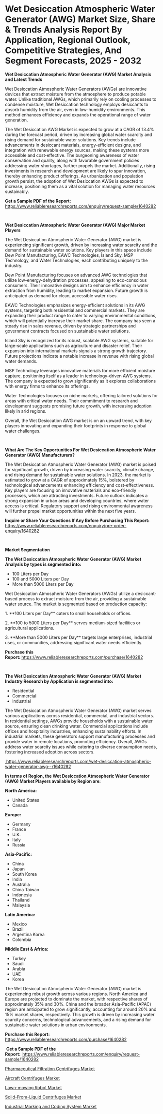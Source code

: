 <p><h1>Wet Desiccation Atmospheric Water Generator (AWG) Market Size, Share & Trends Analysis Report By Application, Regional Outlook, Competitive Strategies, And Segment Forecasts, 2025 - 2032</h1></p><p><strong>Wet Desiccation Atmospheric Water Generator (AWG) Market Analysis and Latest Trends</strong></p>
<p><p>Wet Desiccation Atmospheric Water Generators (AWGs) are innovative devices that extract moisture from the atmosphere to produce potable water. Unlike traditional AWGs, which primarily rely on cooling processes to condense moisture, Wet Desiccation technology employs desiccants to absorb humidity from the air, even in low-humidity environments. This method enhances efficiency and expands the operational range of water generation.</p><p>The Wet Desiccation AWG Market is expected to grow at a CAGR of 13.4% during the forecast period, driven by increasing global water scarcity and rising demand for sustainable water solutions. Key trends include advancements in desiccant materials, energy-efficient designs, and integration with renewable energy sources, making these systems more accessible and cost-effective. The burgeoning awareness of water conservation and quality, along with favorable government policies addressing water shortages, further propels the market. Additionally, rising investments in research and development are likely to spur innovation, thereby enhancing product offerings. As urbanization and population growth persist, the adoption of Wet Desiccation AWGs is expected to increase, positioning them as a vital solution for managing water resources sustainably.</p></p>
<p><strong>Get a Sample PDF of the Report:&nbsp;</strong> <a href="https://www.reliableresearchreports.com/enquiry/request-sample/1640282?utm_campaign=13&utm_medium=2&utm_source=Github&utm_content=ia&utm_term=27022025&utm_id=wet-desiccation-atmospheric-water-generator-awg">https://www.reliableresearchreports.com/enquiry/request-sample/1640282</a></p>
<p>&nbsp;</p>
<p><strong>Wet Desiccation Atmospheric Water Generator (AWG) Major Market Players</strong></p>
<p><p>The Wet Desiccation Atmospheric Water Generator (AWG) market is experiencing significant growth, driven by increasing water scarcity and the demand for sustainable water solutions. Key players in this space include Dew Point Manufacturing, EAWC Technologies, Island Sky, MSP Technology, and Water Technologies, each contributing uniquely to the industry.</p><p>Dew Point Manufacturing focuses on advanced AWG technologies that utilize low-energy-dehydration processes, appealing to eco-conscious consumers. Their innovative designs aim to enhance efficiency in water extraction from humidity, leading to market expansion. Future growth is anticipated as demand for clean, accessible water rises.</p><p>EAWC Technologies emphasizes energy-efficient solutions in its AWG systems, targeting both residential and commercial markets. They are expanding their product range to cater to varying environmental conditions, which will potentially increase their market share. The company has seen a steady rise in sales revenue, driven by strategic partnerships and government contracts focused on sustainable water solutions.</p><p>Island Sky is recognized for its robust, scalable AWG systems, suitable for large-scale applications such as agriculture and disaster relief. Their expansion into international markets signals a strong growth trajectory. Future projections indicate a notable increase in revenue with rising global water demands.</p><p>MSP Technology leverages innovative materials for more efficient moisture capture, positioning itself as a leader in technology-driven AWG systems. The company is expected to grow significantly as it explores collaborations with energy firms to enhance its offerings.</p><p>Water Technologies focuses on niche markets, offering tailored solutions for areas with critical water needs. Their commitment to research and development suggests promising future growth, with increasing adoption likely in arid regions.</p><p>Overall, the Wet Desiccation AWG market is on an upward trend, with key players innovating and expanding their footprints in response to global water challenges.</p></p>
<p>&nbsp;</p>
<p><strong>What Are The Key Opportunities For Wet Desiccation Atmospheric Water Generator (AWG) Manufacturers?</strong></p>
<p><p>The Wet Desiccation Atmospheric Water Generator (AWG) market is poised for significant growth, driven by increasing water scarcity, climate change, and rising demand for sustainable water solutions. In 2023, the market is estimated to grow at a CAGR of approximately 15%, bolstered by technological advancements enhancing efficiency and cost-effectiveness. Key players are focusing on innovative materials and eco-friendly processes, which are attracting investments. Future outlook indicates a strong expansion in urban areas and developing countries, where water access is critical. Regulatory support and rising environmental awareness will further propel market opportunities within the next five years.</p></p>
<p><strong>Inquire or Share Your Questions If Any Before Purchasing This Report:</strong> <a href="https://www.reliableresearchreports.com/enquiry/pre-order-enquiry/1640282?utm_campaign=13&utm_medium=2&utm_source=Github&utm_content=ia&utm_term=27022025&utm_id=wet-desiccation-atmospheric-water-generator-awg">https://www.reliableresearchreports.com/enquiry/pre-order-enquiry/1640282</a></p>
<p>&nbsp;</p>
<p><strong>Market Segmentation</strong></p>
<p><strong>The Wet Desiccation Atmospheric Water Generator (AWG) Market Analysis by types is segmented into:</strong></p>
<p><ul><li>100 Liters per Day</li><li>100 and 5000 Liters per Day</li><li>More than 5000 Liters per Day</li></ul></p>
<p><p>Wet Desiccation Atmospheric Water Generators (AWGs) utilize a desiccant-based process to extract moisture from the air, providing a sustainable water source. The market is segmented based on production capacity: </p><p>1. **100 Liters per Day** caters to small households or offices.</p><p>2. **100 to 5000 Liters per Day** serves medium-sized facilities or agricultural applications.</p><p>3. **More than 5000 Liters per Day** targets large enterprises, industrial uses, or communities, addressing significant water needs efficiently.</p></p>
<p><strong>Purchase this Report:&nbsp;</strong><a href="https://www.reliableresearchreports.com/purchase/1640282?utm_campaign=13&utm_medium=2&utm_source=Github&utm_content=ia&utm_term=27022025&utm_id=wet-desiccation-atmospheric-water-generator-awg">https://www.reliableresearchreports.com/purchase/1640282</a></p>
<p>&nbsp;</p>
<p><strong>The Wet Desiccation Atmospheric Water Generator (AWG) Market Industry Research by Application is segmented into:</strong></p>
<p><ul><li>Residential</li><li>Commercial</li><li>Industrial</li></ul></p>
<p><p>The Wet Desiccation Atmospheric Water Generator (AWG) market serves various applications across residential, commercial, and industrial sectors. In residential settings, AWGs provide households with a sustainable water source, ensuring clean drinking water. Commercial applications include offices and hospitality industries, enhancing sustainability efforts. In industrial markets, these generators support manufacturing processes and provide water in remote locations, promoting efficiency. Overall, AWGs address water scarcity issues while catering to diverse consumption needs, fostering increased adoption across sectors.</p></p>
<p><a href="https://www.reliableresearchreports.com/wet-desiccation-atmospheric-water-generator-awg--r1640282?utm_campaign=13&utm_medium=2&utm_source=Github&utm_content=ia&utm_term=27022025&utm_id=wet-desiccation-atmospheric-water-generator-awg">&nbsp;https://www.reliableresearchreports.com/wet-desiccation-atmospheric-water-generator-awg--r1640282</a></p>
<p><strong>In terms of Region, the Wet Desiccation Atmospheric Water Generator (AWG) Market Players available by Region are:</strong></p>
<p>
    <p> <strong> North America: </strong>
        <ul>
            <li>United States</li>
            <li>Canada</li>
        </ul>
        </p> 
    <p> <strong> Europe: </strong>
        <ul>
            <li>Germany</li>
            <li>France</li>
            <li>U.K.</li>
            <li>Italy</li>
            <li>Russia</li>
        </ul>
        </p> 
    <p> <strong> Asia-Pacific: </strong>
        <ul>
            <li>China</li>
            <li>Japan</li>
            <li>South Korea</li>
            <li>India</li>
            <li>Australia</li>
            <li>China Taiwan</li>
            <li>Indonesia</li>
            <li>Thailand</li>
            <li>Malaysia</li>
        </ul>
        </p> 
    <p> <strong> Latin America: </strong>
        <ul>
            <li>Mexico</li>
            <li>Brazil</li>
            <li>Argentina Korea</li>
            <li>Colombia</li>
        </ul>
        </p> 
    <p> <strong> Middle East & Africa: </strong>
        <ul>
            <li>Turkey</li>
            <li>Saudi</li>
            <li>Arabia</li>
            <li>UAE</li>
            <li>Korea</li>
        </ul>
    </p>
    </p>
<p><p>The Wet Desiccation Atmospheric Water Generator (AWG) market is experiencing robust growth across various regions. North America and Europe are projected to dominate the market, with respective shares of approximately 35% and 30%. China and the broader Asia-Pacific (APAC) region are anticipated to grow significantly, accounting for around 20% and 15% market shares, respectively. This growth is driven by increasing water scarcity concerns, technological advancements, and a rising demand for sustainable water solutions in urban environments.</p></p>
<p><strong>Purchase this Report: </strong><a href="https://www.reliableresearchreports.com/purchase/1640282?utm_campaign=13&utm_medium=2&utm_source=Github&utm_content=ia&utm_term=27022025&utm_id=wet-desiccation-atmospheric-water-generator-awg">https://www.reliableresearchreports.com/purchase/1640282</a></p>
<p>&nbsp;<strong>Get a Sample PDF of the Report:&nbsp;&nbsp;</strong><a href="https://www.reliableresearchreports.com/enquiry/request-sample/1640282?utm_campaign=13&utm_medium=2&utm_source=Github&utm_content=ia&utm_term=27022025&utm_id=wet-desiccation-atmospheric-water-generator-awg">https://www.reliableresearchreports.com/enquiry/request-sample/1640282</a></p>
<p><strong></strong></p>
<p><p><a href="https://github.com/sca704osol/Market-Research-Report-List-1/blob/main/pharmaceutical-filtration-centrifuges-market.md?utm_campaign=13&utm_medium=2&utm_source=Github&utm_content=ia&utm_term=27022025&utm_id=wet-desiccation-atmospheric-water-generator-awg">Pharmaceutical Filtration Centrifuges Market</a></p><p><a href="https://github.com/nicoletavirag/Market-Research-Report-List-5/blob/main/aircraft-centrifuges-market.md?utm_campaign=13&utm_medium=2&utm_source=Github&utm_content=ia&utm_term=27022025&utm_id=wet-desiccation-atmospheric-water-generator-awg">Aircraft Centrifuges Market</a></p><p><a href="https://github.com/gulaimolin/Market-Research-Report-List-7/blob/main/lawn-mowing-robot-market.md?utm_campaign=13&utm_medium=2&utm_source=Github&utm_content=ia&utm_term=27022025&utm_id=wet-desiccation-atmospheric-water-generator-awg">Lawn-mowing Robot Market</a></p><p><a href="https://github.com/kbollin866/Market-Research-Report-List-1/blob/main/solid-from-liquid-centrifuges-market.md?utm_campaign=13&utm_medium=2&utm_source=Github&utm_content=ia&utm_term=27022025&utm_id=wet-desiccation-atmospheric-water-generator-awg">Solid-From-Liquid Centrifuges Market</a></p><p><a href="https://github.com/mauripalmi/Market-Research-Report-List-6/blob/main/industrial-marking-and-coding-system-market.md?utm_campaign=13&utm_medium=2&utm_source=Github&utm_content=ia&utm_term=27022025&utm_id=wet-desiccation-atmospheric-water-generator-awg">Industrial Marking and Coding System Market</a></p></p>